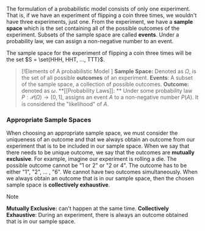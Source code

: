The formulation of a probabilistic model consists of only one experiment. That is, if we have an experiment of flipping a coin three times, we wouldn't have three experiments, just one. From the experiment, we have a **sample space** which is the set containing all of the possible outcomes of the experiment. Subsets of the sample space are called **events**. Under a probability law, we can assign a non-negative number to an event.

The sample space for the experiment of flipping a coin three times will be the set $S = \set{HHH, HHT, ..., TTT}$.

>[!Elements of A probabilistic Model ]
>**Sample Space:** Denoted as $\Omega$, is the set of all possible **outcomes**  of an experiment.
**Events**: A subset of the sample space, a collection of possible outcomes.
**Outcome:** denoted as $\omega$.
**[[Probability Laws]]: ** Under some probability law $P:\mathcal{P}(\Omega) \to [0,1]$, assigns an event $A$ to a non-negative number $P(A)$. It is considered the "likelihood" of $A$.


### Appropriate Sample Spaces
When choosing an appropriate sample space, we must consider the uniqueness of an outcome and that we always obtain an outcome from our experiment that is to be included in our sample space. When we say that there needs to be unique outcome, we say that the outcomes are **mutually exclusive**. For example, imagine our experiment is rolling a die. The possible outcome cannot be "1 or 2" or "2 or 4". The outcome has to be either "1", "2", ... , "6". We cannot have two outcomes simultaneously. When we always obtain an outcome that is in our sample space, then the chosen sample space is **collectively exhaustive**.

>[!note] 
>**Mutually Exclusive:** can't happen at the same time.
>**Collectively Exhaustive**: During an experiment, there is always an outcome obtained that is in our sample space.
